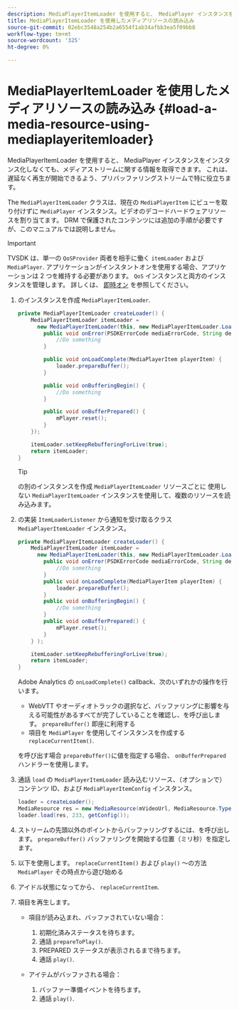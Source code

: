```yaml
---
description: MediaPlayerItemLoader を使用すると、 MediaPlayer インスタンスをインスタンス化しなくても、メディアストリームに関する情報を取得できます。 これは、遅延なく再生が開始できるよう、プリバッファリングストリームで特に役立ちます。
title: MediaPlayerItemLoader を使用したメディアリソースの読み込み
source-git-commit: 02ebc3548a254b2a6554f1ab34afbb3ea5f09bb8
workflow-type: tm+mt
source-wordcount: '325'
ht-degree: 0%

---
```


# MediaPlayerItemLoader を使用したメディアリソースの読み込み {#load-a-media-resource-using-mediaplayeritemloader}

MediaPlayerItemLoader を使用すると、 MediaPlayer インスタンスをインスタンス化しなくても、メディアストリームに関する情報を取得できます。 これは、遅延なく再生が開始できるよう、プリバッファリングストリームで特に役立ちます。

The `MediaPlayerItemLoader` クラスは、現在の `MediaPlayerItem` にビューを取り付けずに `MediaPlayer` インスタンス。ビデオのデコードハードウェアリソースを割り当てます。 DRM で保護されたコンテンツには追加の手順が必要ですが、このマニュアルでは説明しません。

>[!IMPORTANT]
>
>TVSDK は、単一の `QoSProvider` 両者を相手に働く `itemLoader` および `MediaPlayer`. アプリケーションがインスタントオンを使用する場合、アプリケーションは 2 つを維持する必要があります。 `QoS` インスタンスと両方のインスタンスを管理します。 詳しくは、 [即時オン](../../android-3x-content-playback-options-android2/buffering-configuration/android-3x-instant-on.md) を参照してください。

1. のインスタンスを作成 `MediaPlayerItemLoader`.

   ```java
   private MediaPlayerItemLoader createLoader() { 
       MediaPlayerItemLoader itemLoader =   
         new MediaPlayerItemLoader(this, new MediaPlayerItemLoader.LoaderListener() { 
           public void onError(PSDKErrorCode mediaErrorCode, String description) { 
               //Do something 
           } 
   
           public void onLoadComplete(MediaPlayerItem playerItem) { 
               loader.prepareBuffer(); 
           } 
   
           public void onBufferingBegin() { 
               //Do something 
           } 
   
           public void onBufferPrepared() { 
               mPlayer.reset(); 
           }  
       }); 
   
       itemLoader.setKeepRebufferingForLive(true); 
       return itemLoader; 
   } 
   ```

   >[!TIP]
   >
   >の別のインスタンスを作成 `MediaPlayerItemLoader` リソースごとに 使用しない `MediaPlayerItemLoader` インスタンスを使用して、複数のリソースを読み込みます。

1. の実装 `ItemLoaderListener` から通知を受け取るクラス `MediaPlayerItemLoader` インスタンス。

   ```java
   private MediaPlayerItemLoader createLoader() { 
       MediaPlayerItemLoader itemLoader =   
         new MediaPlayerItemLoader(this, new MediaPlayerItemLoader.LoaderListener() { 
           public void onError(PSDKErrorCode mediaErrorCode, String description) { 
               //Do something 
           } 
           public void onLoadComplete(MediaPlayerItem playerItem) { 
               loader.prepareBuffer(); 
           } 
           public void onBufferingBegin() { 
               //Do something 
           } 
           public void onBufferPrepared() { 
               mPlayer.reset(); 
           }  
       } ); 
   
       itemLoader.setKeepRebufferingForLive(true); 
       return itemLoader; 
   }
   ```

   Adobe Analytics の `onLoadComplete()` callback、次のいずれかの操作を行います。

   * WebVTT やオーディオトラックの選択など、バッファリングに影響を与える可能性があるすべてが完了していることを確認し、を呼び出します。 `prepareBuffer()` 即座に利用する
   * 項目を `MediaPlayer` を使用してインスタンスを作成する `replaceCurrentItem()`.

   を呼び出す場合 `prepareBuffer()`に値を指定する場合、 `onBufferPrepared` ハンドラーを使用します。
1. 通話 `load` の `MediaPlayerItemLoader` 読み込むリソース、（オプションで）コンテンツ ID、および `MediaPlayerItemConfig` インスタンス。

   ```java
   loader = createLoader(); 
   MediaResource res = new MediaResource(mVideoUrl, MediaResource.Type.HLS, metadata); 
   loader.load(res, 233, getConfig());
   ```

1. ストリームの先頭以外のポイントからバッファリングするには、を呼び出します。 `prepareBuffer()` バッファリングを開始する位置（ミリ秒）を指定します。
1. 以下を使用します。 `replaceCurrentItem()` および `play()` ～の方法 `MediaPlayer` その時点から遊び始める
1. アイドル状態になってから、 `replaceCurrentItem`.
1. 項目を再生します。

   * 項目が読み込まれ、バッファされていない場合：

      1. 初期化済みステータスを待ちます。
      1. 通話 `prepareToPlay()`.
      1. PREPARED ステータスが表示されるまで待ちます。
      1. 通話 `play()`.

   * アイテムがバッファされる場合：

      1. バッファー準備イベントを待ちます。
      1. 通話 `play()`.
